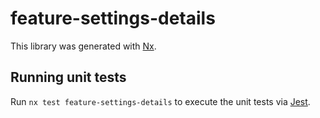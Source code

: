 # feature-settings-details

This library was generated with [Nx](https://nx.dev).

## Running unit tests

Run `nx test feature-settings-details` to execute the unit tests via [Jest](https://jestjs.io).
